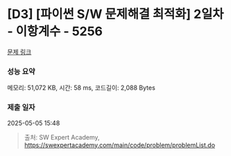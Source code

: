 # [D3] [파이썬 S/W 문제해결 최적화] 2일차 - 이항계수 - 5256 

[문제 링크](https://swexpertacademy.com/main/code/problem/problemDetail.do?contestProbId=AWUTTIb6KvkDFAVT) 

### 성능 요약

메모리: 51,072 KB, 시간: 58 ms, 코드길이: 2,088 Bytes

### 제출 일자

2025-05-05 15:48



> 출처: SW Expert Academy, https://swexpertacademy.com/main/code/problem/problemList.do